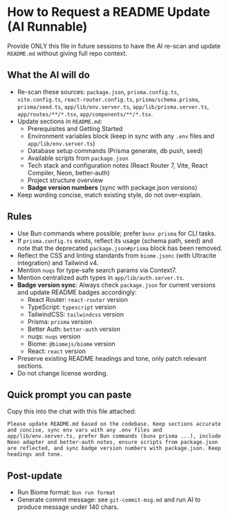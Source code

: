 # How to Request a README Update (AI Runnable)

Provide ONLY this file in future sessions to have the AI re-scan and update `README.md` without giving full repo context.

## What the AI will do

- Re-scan these sources: `package.json`, `prisma.config.ts`, `vite.config.ts`, `react-router.config.ts`, `prisma/schema.prisma`, `prisma/seed.ts`, `app/lib/env.server.ts`, `app/lib/prisma.server.ts`, `app/routes/**/*.tsx`, `app/components/**/*.tsx`.
- Update sections in `README.md`:
  - Prerequisites and Getting Started
  - Environment variables block (keep in sync with any `.env` files and `app/lib/env.server.ts`)
  - Database setup commands (Prisma generate, db push, seed)
  - Available scripts from `package.json`
  - Tech stack and configuration notes (React Router 7, Vite, React Compiler, Neon, better-auth)
  - Project structure overview
  - **Badge version numbers** (sync with package.json versions)
- Keep wording concise, match existing style, do not over-explain.

## Rules

- Use Bun commands where possible; prefer `bunx prisma` for CLI tasks.
- If `prisma.config.ts` exists, reflect its usage (schema path, seed) and note that the deprecated `package.json#prisma` block has been removed.
- Reflect the CSS and linting standards from `biome.jsonc` (with Ultracite integration) and Tailwind v4.
- Mention `nuqs` for type-safe search params via Context7.
- Mention centralized auth types in `app/lib/auth.server.ts`.
- **Badge version sync**: Always check `package.json` for current versions and update README badges accordingly:
  - React Router: `react-router` version
  - TypeScript: `typescript` version
  - TailwindCSS: `tailwindcss` version
  - Prisma: `prisma` version
  - Better Auth: `better-auth` version
  - nuqs: `nuqs` version
  - Biome: `@biomejs/biome` version
  - React: `react` version
- Preserve existing README headings and tone, only patch relevant sections.
- Do not change license wording.

## Quick prompt you can paste

Copy this into the chat with this file attached:

```
Please update README.md based on the codebase. Keep sections accurate and concise, sync env vars with any .env files and app/lib/env.server.ts, prefer Bun commands (bunx prisma ...), include Neon adapter and better-auth notes, ensure scripts from package.json are reflected, and sync badge version numbers with package.json. Keep headings and tone.
```

## Post-update

- Run Biome format: `bun run format`
- Generate commit message: see `git-commit-msg.md` and run AI to produce message under 140 chars.
